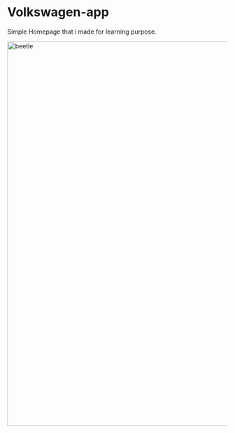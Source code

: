 # Volkswagen-app

Simple Homepage that i made for learning purpose. 


<img width="878" alt="beetle" src="https://user-images.githubusercontent.com/90194233/198240364-e8d78ddf-bdf6-4359-a163-30dfd679e9c9.png">
